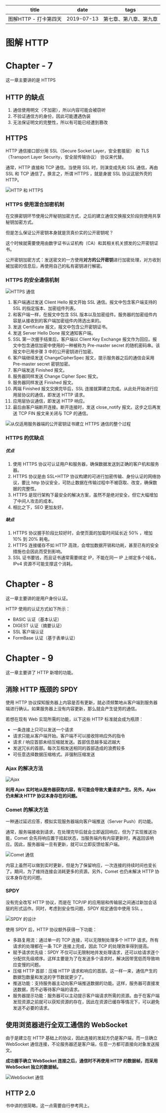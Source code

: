|         title         |    date    |          tags          |
| :-------------------: | :--------: | :--------------------: |
| 图解HTTP - 打卡第四天 | 2019-07-13 | 第七章、第八章、第九章 |

# 图解 HTTP

# Chapter - 7

这一章主要讲的是 HTTPS

<!-- more -->

## HTTP 的缺点

1. 通信使用明文（不加密），所以内容可能会被窃听
2. 不验证通信方的身份，因此可能遭遇伪装
3. 无法保证明文的完整性，所以有可能已经遭到篡改



## HTTPS

HTTP 通信接口部分用 SSL（Secure Socket Layer，安全套接层） 和 TLS（Transport Layer Security，安全层传输协议） 协议来代替。

通常，HTTP 直接和 TCP 通信。当使用 SSL 时，则演变成先和 SSL 通信，再由 SSL 和 TCP 通信了。换言之，所谓 HTTPS ，就是身披 SSL 协议这层外壳的 HTTP。

![HTTP 和 HTTPS](https://s2.ax1x.com/2019/07/12/ZffxIK.png)

### HTTPS 使用混合加密机制

在交换密钥环节使用公开秘钥加密方式，之后的建立通信交换报文阶段则使用共享秘钥加密方式。

但是怎么保证公开密钥本身就是货真价实的公开密钥呢？

这个时候就需要使用由数字证书认证机构（CA）和其相关机关颁发的公开密钥证书。

公开密钥加密方式：发送密文的一方使用**对方的公开密钥**进行加密处理，对方收到被加密的信息后，再使用自己的私有密钥进行解密。



### HTTPS 的安全通信机制

![HTTPS 通信](https://s2.ax1x.com/2019/07/12/Zf7ImQ.png)

1. 客户端通过发送 Client Hello 报文开始 SSL 通信。报文中包含客户端支持的 SSL 的指定版本、加密组件列表。
2. 和客户端一样，在报文中包含 SSL 版本以及加密组件。服务器的加密组件内容是从接收到的客户端加密组件内筛选出来的。
3. 发送 Certificate 报文，报文中包含公开密钥证书。
4. 发送 Server Hello Done 报文通知客户端。
5. SSL 第一次握手结束后，客户端以 Client Key Exchange 报文作为回应。报文中包含通信加密中使用的一种被称为 Pre-master secret 的随机密码串。该报文中已用步骤 3 中的公开密钥进行加密。
6. 客户端继续发送 ChangeCipherSpec 报文，提示服务器之后的通信会采用 Pre-master secret 密钥加密。
7. 客户端发送 Finished 报文。
8. 服务器同样发送 Change Cipher Spec 报文。
9. 服务器同样发送 Finished 报文。
10. 两端 Finished 报文交换完毕后，SSL 连接就算建立完成。从此处开始进行应用层协议的通信，即发送 HTTP 请求。
11. 应用层协议通信，即发送 HTTP 响应。
12. 最后由客户端断开连接。断开连接时，发送 close_notify 报文。这步之后再发送 TCP FIN 报文来关闭与 TCP 的通信。

![从仅适用服务器端的公开密钥证书建立 HTTPS 通信的整个过程](https://s2.ax1x.com/2019/07/12/ZfqpJ1.png)

### HTTPS 的优缺点

##### 优点

1. 使用 HTTPS 协议可认证用户和服务器，确保数据发送到正确的客户机和服务器。
2. HTTPS 协议是由 SSL+HTTP 协议构建的可进行加密传输、身份认证的网络协议，要比 http 协议安全，可防止数据在传输过程中不被窃取、改变，确保数据的完整性。
3. HTTPS 是现行架构下最安全的解决方案，虽然不是绝对安全，但它大幅增加了中间人攻击的成本。
4. 相比之下，SEO 更加友好。



##### 缺点

1. HTTPS 协议握手阶段比较好时，会使页面的加载时间延长近 50% ，增加 10% 到 20% 耗电。
2. HTTPS 连接缓存不如 HTTP 高效，会增加数据开销和功耗，甚至已有的安全措施也会因此而受到影响。
3. SSL 证书要钱，而且证书通常需要绑定 IP，不能在同一 IP 上绑定多个域名，IPv4 资源不可能支撑这个消耗。



# Chapter - 8

这一章主要讲的是用户身份认证。

HTTP 使用的认证方式如下所示：

- BASIC 认证（基本认证）
- DIGEST 认证（摘要认证）
- SSL 客户端认证
- FormBase 认证（基于表单认证）



# Chapter - 9

这一章主要讲了 HTTP 新增的功能。

## 消除 HTTP 瓶颈的 SPDY

使用 HTTP 协议探知服务器上内容是否有更新，就必须频繁地从客户端到服务器端进行确认。如果服务器上没有内容更新，那么就会产生徒劳的通信。

若想在现有 Web 实现所需的功能，以下这些 HTTP 标准就会成为瓶颈：

- 一条连接上只可以发送一个请求
- 请求只能从客户端开始。客户端不可以接收除响应外的指令
- 请求 / 响应首部未经压缩就发送。首部信息越多延迟越大
- 发送冗长的首部。每次互相发送相同的首部造成的浪费较多
- 可任意选择数据压缩格式。非强制压缩发送



### Ajax 的解决方法

![Ajax](https://s2.ax1x.com/2019/07/13/Zhhn9U.png)

**利用 Ajax 实时地从服务器获取内容，有可能会导致大量请求产生。另外，Ajax 仍未解决 HTTP 协议本身存在的问题。**



### Comet 的解决方法

一种通过延迟应答，模拟实现服务器端向客户端推送（Server Push）的功能。

通常，服务端接收到请求，在处理完毕后就会立即返回响应，但为了实现推送功能，Comet 会先将响应置于挂起状态，当服务端内有内容更新时，再返回该响应。因此，服务器端一旦有更新，就可以立即反馈给客户端。

![Comet 通信](https://s2.ax1x.com/2019/07/13/Zh4Naq.png)

内容上虽然可以做到实时更新，但是为了保留响应，一次连接的持续时间也变长了。期间，为了维持连接会消耗更多的资源。另外，Comet 也仍未解决 HTTP 协议本身存在的问题。



### SPDY

没有完全改写 HTTP 协议，而是在 TCP/IP 的应用层和传输层之间通过新加会话层的形式运作。同时，考虑到安全性问题，SPDY 规定通信中使用 SSL 。

![SPDY 的设计](https://s2.ax1x.com/2019/07/13/Zh5d0A.png)

使用 SPDY 后，HTTP 协议额外获得一下功能：

- 多路复用流：通过单一的 TCP 连接，可以无限制处理多个 HTTP 请求。所有请求的处理都在一条 TCP 连接上完成，因此 TCP 的处理效率得到提高。
- 赋予请求优先级：SPDY 不仅可以无限制地并发处理请求，还可以给请求逐个分配优先级顺序。这样主要是为了在发送多个请求时，解决因带宽低而导致响应变慢的问题。
- 压缩 HTTP 首部：压缩 HTTP 请求和响应的首部。这一样一来，通信产生的数据包数量和发送的字节数就更少了。
- 推送功能：支持服务器主动向客户端推送数据的功能。这样，服务器可直接发送数据，而不必等待客户端的请求。
- 服务器提示功能：服务器可以主动提示客户端请求所需的资源。由于在客户端发现资源之前就可以获知资源的存在，因此在资源已缓存等情况下，可以避免发送不必要的请求。



## 使用浏览器进行全双工通信的 WebSocket

由于是建立在 HTTP 基础上的协议，因此连接的发起方仍是客户端，而一旦确立 WebSocket 通信连接，不论服务器还是客户端，任意一方都可直接向对象发送报文。

**成功握手确立 WebSocket 连接之后，通信时不再使用 HTTP 的数据帧，而采用 WebSocket 独立的数据帧。**

![WebSocket 通信](https://s2.ax1x.com/2019/07/13/ZhoSVs.png)



## HTTP 2.0

书中讲的很简略，这一点需要自行参考网上。